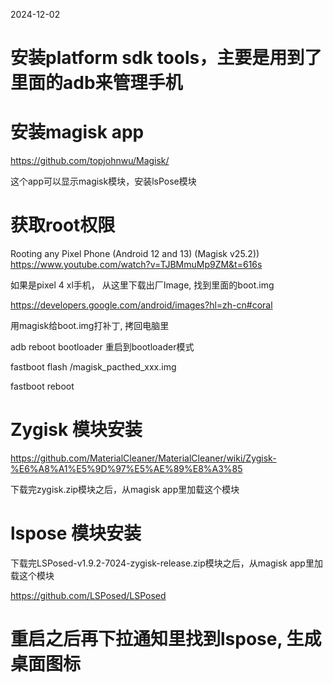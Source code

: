 2024-12-02


# 安装platform sdk tools，主要是用到了里面的adb来管理手机





# 安装magisk app

https://github.com/topjohnwu/Magisk/

这个app可以显示magisk模块，安装lsPose模块


# 获取root权限

Rooting any Pixel Phone (Android 12 and 13) (Magisk v25.2))
https://www.youtube.com/watch?v=TJBMmuMp9ZM&t=616s
 

如果是pixel 4 xl手机， 从这里下载出厂Image, 找到里面的boot.img

https://developers.google.com/android/images?hl=zh-cn#coral


用magisk给boot.img打补丁, 拷回电脑里

adb reboot bootloader 重启到bootloader模式

fastboot flash /magisk_pacthed_xxx.img  

fastboot reboot




# Zygisk 模块安装

https://github.com/MaterialCleaner/MaterialCleaner/wiki/Zygisk-%E6%A8%A1%E5%9D%97%E5%AE%89%E8%A3%85

下载完zygisk.zip模块之后，从magisk app里加载这个模块


# lspose 模块安装

下载完LSPosed-v1.9.2-7024-zygisk-release.zip模块之后，从magisk app里加载这个模块

https://github.com/LSPosed/LSPosed


# 重启之后再下拉通知里找到lspose, 生成桌面图标




